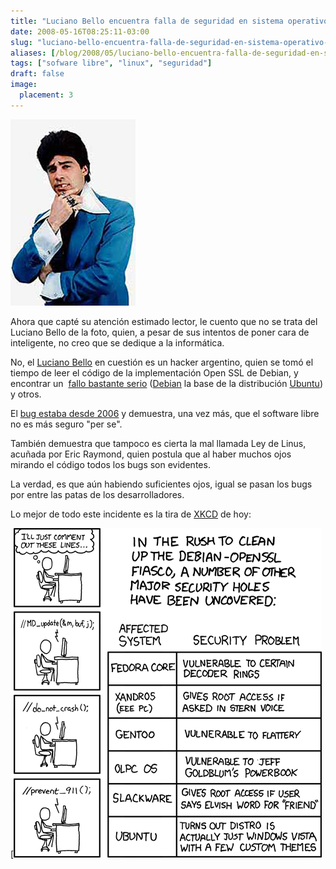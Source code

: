 ```yaml
---
title: "Luciano Bello encuentra falla de seguridad en sistema operativo Debian (Ubuntu)"
date: 2008-05-16T08:25:11-03:00
slug: "luciano-bello-encuentra-falla-de-seguridad-en-sistema-operativo-debian-ubuntu" 
aliases: [/blog/2008/05/luciano-bello-encuentra-falla-de-seguridad-en-sistema-operativo-debian-ubuntu-y-derivados.html, /2008/05/luciano_bello_encuentra_bug_de_seguridad.html]
tags: ["sofware libre", "linux", "seguridad"]
draft: false
image:
  placement: 3
---
```

![lbello.jpg](lbello.jpg)

Ahora que capté su atención estimado lector, le cuento que no se trata del
Luciano Bello de la foto, quien, a pesar de sus intentos de poner cara
de inteligente, no creo que se dedique a la informática.

No, el [Luciano Bello](http://lbello.livejournal.com/) en cuestión es un
hacker argentino, quien se tomó el tiempo de leer el código de la
implementación Open SSL de Debian, y encontrar un 
[fallo bastante serio](http://www.debian.org/security/2008/dsa-1571) ([Debian](http://www.debian.org/es) la
base de la distribución [Ubuntu](http://www.ubuntu.com/)) y otros.

El [bug estaba desde 2006](http://www.kriptopolis.org/chapuza-en-debian) y demuestra, una
vez más, que el software libre no es más seguro "per se".

También demuestra que tampoco es cierta la mal llamada Ley de Linus,
acuñada por Eric Raymond, quien postula que al haber muchos ojos mirando
el código todos los bugs son evidentes.

La verdad, es que aún habiendo suficientes ojos, igual se pasan los bugs
por entre las patas de los desarrolladores.

Lo mejor de todo este incidente es la tira
de [XKCD](http://xkcd.com/424/) de hoy:

[![security\_holes.png](security_holes.png)
